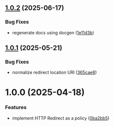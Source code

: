 ## [1.0.2](https://github.com/gravitee-io/gravitee-policy-http-redirect/compare/1.0.1...1.0.2) (2025-06-17)


### Bug Fixes

* regenerate docs using docgen ([1e11d3b](https://github.com/gravitee-io/gravitee-policy-http-redirect/commit/1e11d3b85a47f3384f1b46e0a0270699f149a53f))

## [1.0.1](https://github.com/gravitee-io/gravitee-policy-http-redirect/compare/1.0.0...1.0.1) (2025-05-21)


### Bug Fixes

* normalize redirect location URI ([365cae8](https://github.com/gravitee-io/gravitee-policy-http-redirect/commit/365cae8ab0531d0a2f208480cb537f7a68f5da99))

# 1.0.0 (2025-04-18)


### Features

* implement HTTP Redirect as a policy ([0ba2bb5](https://github.com/gravitee-io/gravitee-policy-http-redirect/commit/0ba2bb59f24ed54807771955f45248de42685396))
